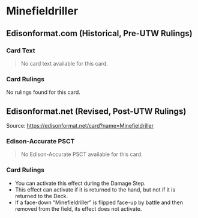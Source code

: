# Minefieldriller

## Edisonformat.com (Historical, Pre-UTW Rulings)

### Card Text

> No card text available for this card.

### Card Rulings

No rulings found for this card.

## Edisonformat.net (Revised, Post-UTW Rulings)

Source: https://edisonformat.net/card?name=Minefieldriller

### Edison-Accurate PSCT

> No Edison-Accurate PSCT available for this card.

### Card Rulings

*   You can activate this effect during the Damage Step.
*   This effect can activate if it is returned to the hand, but not if it is returned to the Deck.
*   If a face-down “Minefieldriller” is flipped face-up by battle and then removed from the field, its effect does not activate.
            